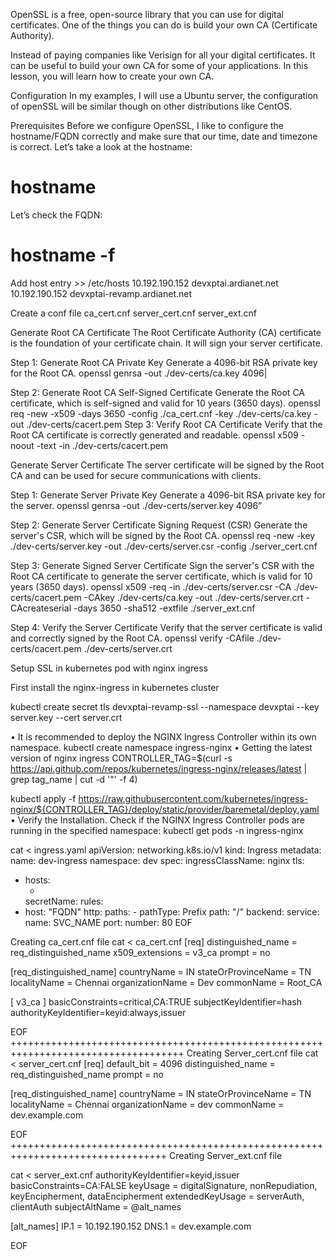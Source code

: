 OpenSSL is a free, open-source library that you can use for digital certificates. One of the things you can do is build your own CA (Certificate Authority).

Instead of paying companies like Verisign for all your digital certificates. It can be useful to build your own CA for some of your applications. In this lesson, you will learn how to create your own CA.

Configuration
In my examples, I will use a Ubuntu server, the configuration of openSSL will be similar though on other distributions like CentOS.

Prerequisites
Before we configure OpenSSL, I like to configure the hostname/FQDN correctly and make sure that our time, date and timezone is correct.
Let’s take a look at the hostname:
# hostname
Let’s check the FQDN:
# hostname -f

Add host entry >> /etc/hosts
10.192.190.152 devxptai.ardianet.net
10.192.190.152 devxptai-revamp.ardianet.net


Create a conf file 
ca_cert.cnf
server_cert.cnf
server_ext.cnf
















Generate Root CA Certificate
The Root Certificate Authority (CA) certificate is the foundation of your certificate chain. It will sign your server certificate.

Step 1: Generate Root CA Private Key
Generate a 4096-bit RSA private key for the Root CA.
openssl genrsa -out ./dev-certs/ca.key 4096|

Step 2: Generate Root CA Self-Signed Certificate
Generate the Root CA certificate, which is self-signed and valid for 10 years (3650 days).
openssl req -new -x509 -days 3650 -config ./ca_cert.cnf -key ./dev-certs/ca.key -out ./dev-certs/cacert.pem
Step 3: Verify Root CA Certificate
Verify that the Root CA certificate is correctly generated and readable.
openssl x509 -noout -text -in ./dev-certs/cacert.pem

Generate Server Certificate
The server certificate will be signed by the Root CA and can be used for secure communications with clients.

Step 1: Generate Server Private Key
Generate a 4096-bit RSA private key for the server.
openssl genrsa -out ./dev-certs/server.key 4096”

Step 2: Generate Server Certificate Signing Request (CSR)
Generate the server's CSR, which will be signed by the Root CA.
openssl req -new -key ./dev-certs/server.key -out ./dev-certs/server.csr -config ./server_cert.cnf

Step 3: Generate Signed Server Certificate
Sign the server's CSR with the Root CA certificate to generate the server certificate, which is valid for 10 years (3650 days).
openssl x509 -req -in ./dev-certs/server.csr -CA ./dev-certs/cacert.pem -CAkey ./dev-certs/ca.key -out ./dev-certs/server.crt -CAcreateserial -days 3650 -sha512 -extfile ./server_ext.cnf

Step 4: Verify the Server Certificate
Verify that the server certificate is valid and correctly signed by the Root CA.
openssl verify -CAfile ./dev-certs/cacert.pem ./dev-certs/server.crt


Setup SSL in kubernetes pod with nginx ingress

First install the nginx-ingress in kubernetes cluster

kubectl create secret tls devxptai-revamp-ssl --namespace devxptai --key server.key --cert server.crt

•	It is recommended to deploy the NGINX Ingress Controller within its own namespace.
   kubectl create namespace ingress-nginx
•	Getting the latest version of nginx ingress
 CONTROLLER_TAG=$(curl -s https://api.github.com/repos/kubernetes/ingress-nginx/releases/latest | grep tag_name | cut -d '"' -f 4)

kubectl apply -f https://raw.githubusercontent.com/kubernetes/ingress-nginx/${CONTROLLER_TAG}/deploy/static/provider/baremetal/deploy.yaml
•	Verify the Installation.
Check if the NGINX Ingress Controller pods are running in the specified namespace:
    kubectl get pods -n ingress-nginx


cat <<EOF >  ingress.yaml
apiVersion: networking.k8s.io/v1
kind: Ingress
metadata:
  name: dev-ingress
  namespace: dev
spec:
  ingressClassName: nginx
  tls:
  - hosts:
    - <FQDN>
    secretName: <SSLSECRET NAME>
  rules:
  - host: "FQDN"
    http:
      paths:
        - pathType: Prefix
          path: "/"
          backend:
            service:
              name: SVC_NAME
              port:
                number: 80
EOF




Creating ca_cert.cnf file
cat <<EOF > ca_cert.cnf
[req]
distinguished_name = req_distinguished_name
x509_extensions = v3_ca
prompt = no

[req_distinguished_name]
countryName             = IN
stateOrProvinceName     = TN
localityName            = Chennai
organizationName        = Dev
commonName              = Root_CA

[ v3_ca ]
basicConstraints=critical,CA:TRUE
subjectKeyIdentifier=hash
authorityKeyIdentifier=keyid:always,issuer 

EOF
++++++++++++++++++++++++++++++++++++++++++++++++++++++++++++++++++++++++++++++++++++
Creating Server_cert.cnf file
cat <<EOF > server_cert.cnf
[req]
default_bit = 4096
distinguished_name = req_distinguished_name
prompt = no

[req_distinguished_name]
countryName             = IN
stateOrProvinceName     = TN
localityName            = Chennai
organizationName        = dev
commonName              = dev.example.com
 
EOF 
+++++++++++++++++++++++++++++++++++++++++++++++++++++++++++++++++++++++++++++++++
Creating Server_ext.cnf file

cat <<EOF > server_ext.cnf
authorityKeyIdentifier=keyid,issuer
basicConstraints=CA:FALSE
keyUsage = digitalSignature, nonRepudiation, keyEncipherment, dataEncipherment
extendedKeyUsage = serverAuth, clientAuth
subjectAltName = @alt_names

[alt_names]
IP.1 = 10.192.190.152
DNS.1 = dev.example.com 

EOF
